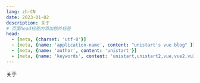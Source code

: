```yaml
---
lang: zh-CN
date: 2023-01-02
description: 关于
# 页面head标签内添加额外标签
head:
  - [meta, {charset: 'utf-8'}]
  - [meta, {name: 'application-name', content: "unistart's vue blog" }]
  - [meta, {name: 'author', content: 'unistart'}]
  - [meta, {name: 'keywords', content: 'unistart,unistart2,vue,vue2,vu3,study'}]
---
```


关于